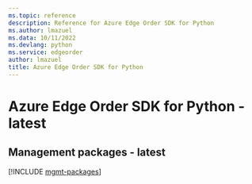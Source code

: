 ```yaml
---
ms.topic: reference
description: Reference for Azure Edge Order SDK for Python
ms.author: lmazuel
ms.data: 10/11/2022
ms.devlang: python
ms.service: edgeorder
author: lmazuel
title: Azure Edge Order SDK for Python
---
```

# Azure Edge Order SDK for Python - latest

## Management packages - latest
[!INCLUDE [mgmt-packages](edge-order-mgmt-index.md)]
